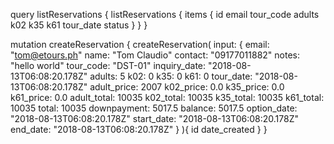 query listReservations {
  listReservations {
    items {
      id
      email
      tour_code
      adults
      k02
      k35
      k61
      tour_date
      status
    }
  }
}

mutation createReservation {
  createReservation( input: {
    email: "tom@etours.ph"
    name: "Tom Claudio"
    contact: "09177011882"
    notes: "hello world"
    tour_code: "DST-01"
    inquiry_date: "2018-08-13T06:08:20.178Z"
    adults: 5
    k02: 0
    k35: 0
    k61: 0
    tour_date: "2018-08-13T06:08:20.178Z"
    adult_price: 2007
    k02_price: 0.0
    k35_price: 0.0
    k61_price: 0.0
    adult_total: 10035
    k02_total: 10035
    k35_total: 10035
    k61_total: 10035
    total: 10035
    downpayment: 5017.5
    balance: 5017.5
    option_date: "2018-08-13T06:08:20.178Z"
    start_date: "2018-08-13T06:08:20.178Z"
    end_date: "2018-08-13T06:08:20.178Z"
  }
  ){
    id
    date_created
  }
}